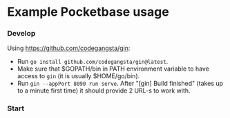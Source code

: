# Example Pocketbase usage

### Develop

Using https://github.com/codegangsta/gin:
- Run `go install github.com/codegangsta/gin@latest`.
- Make sure that $GOPATH/bin in PATH environment variable to have access to `gin` (it is usually $HOME/go/bin).
- Run `gin --appPort 8090 run serve`. After "[gin] Build finished" (takes up to a minute first time) it should provide 2 URL-s to work with.

### Start